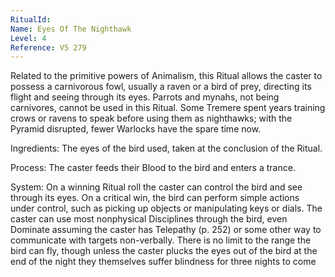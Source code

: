 ```yaml
---
RitualId: 
Name: Eyes Of The Nighthawk
Level: 4
Reference: V5 279
---
```

Related to the primitive powers of Animalism, this Ritual allows the caster to possess a carnivorous fowl, usually a raven or a bird of prey, directing its flight and seeing through its eyes. Parrots and mynahs, not being carnivores, cannot be used in this Ritual. Some Tremere spent years training crows or ravens to speak before using them as nighthawks; with the Pyramid disrupted, fewer Warlocks have the spare time now.     

Ingredients: The eyes of the bird used, taken at the conclusion of the Ritual.     

Process: The caster feeds their Blood to the bird and enters a trance.     

System: On a winning Ritual roll the caster can control the bird and see through its eyes. On a critical win, the bird can perform simple actions under control, such as picking up objects or manipulating keys or dials. The caster can use most nonphysical Disciplines through the bird, even Dominate assuming the caster has Telepathy (p. 252) or some other way to communicate with targets non-verbally. There is no limit to the range the bird can fly, though unless the caster plucks the eyes out of the bird at the end of the night they themselves suffer blindness for three nights to come